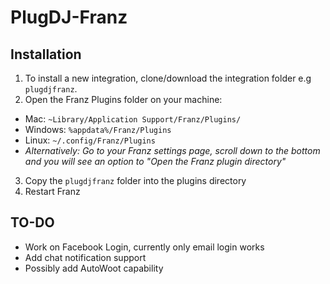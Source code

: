 # PlugDJ-Franz

## Installation
1. To install a new integration, clone/download the integration folder e.g `plugdjfranz`.
2. Open the Franz Plugins folder on your machine:
  * Mac: `~Library/Application Support/Franz/Plugins/`
  * Windows: `%appdata%/Franz/Plugins`
  * Linux: `~/.config/Franz/Plugins`
  * _Alternatively: Go to your Franz settings page, scroll down to the bottom and you will see an option to "Open the Franz plugin directory"_
3. Copy the `plugdjfranz` folder into the plugins directory
4. Restart Franz



## TO-DO
- Work on Facebook Login, currently only email login works
- Add chat notification support
- Possibly add AutoWoot capability